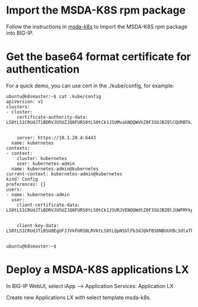 # Import the MSDA-K8S rpm package

Follow the instructions in [msda-k8s](https://github.com/ChinaModernAppGroup/msda-k8s) to import the MSDA-K8S rpm package into BIG-IP.

# Get the base64 format certificate for authentication

For a quick demo, you can use cert in the ./kube/config, for example:
```
ubuntu@k8smaster:~$ cat .kube/config 
apiVersion: v1
clusters:
- cluster:
    certificate-authority-data: LS0tLS1CRUdJTiBDRVJUSUZJQ0FURS0tLS0tCk1JSUMvakNDQWVhZ0F3SUJBZ0lCQURBTkJna3Foa2lHOXcwQkFRc0ZBREFWTVJNd0VRWURWUVFERXdwcmRXSmwKY201bGRHVnpNQjRYRFRJeU1Ea3hOekV5TkRnME0xb1hEVE15TURreE5ERXlORGcwTTFvd0ZURVRNQkVHQTFVRQpBeE1LYTNWaVpYSnVaWFJsY3pDQ0FTSXdEUVlKS29aSWh2Y05BUUVCQlFBRGdnRVBBRENDQVFvQ2dnRUJB
    
    
    server: https://10.1.20.4:6443
  name: kubernetes
contexts:
- context:
    cluster: kubernetes
    user: kubernetes-admin
  name: kubernetes-admin@kubernetes
current-context: kubernetes-admin@kubernetes
kind: Config
preferences: {}
users:
- name: kubernetes-admin
  user:
    client-certificate-data: LS0tLS1CRUdJTiBDRVJUSUZJQ0FURS0tLS0tCk1JSURJVENDQWdtZ0F3SUJBZ0lJUWFMYkpwbDdpNHN3RFFZSktvWklodmNOQVFFTEJRQXdGVEVUTUJFR0ExVUUKQXhNS2EzVmlaWEp1WlhSbGN6QWVGdzB5TWpBNU1UY3hNalE0TkROYUZ3MHlNekE1TVRjeE1qUTRORFphTURReApGekFWQmdOVkJBb1REbk41YzNSbGJUcHRZWE4wWlhKek1Sa3dGd1lEVlFRREV4QnJkV0psY201bGRHVnpM
    
    
    client-key-data: LS0tLS1CRUdJTiBSU0EgUFJJVkFURSBLRVktLS0tLQpNSUlFb3dJQkFBS0NBUUVBc3dtaTkwWUszcmhYQTdlRGM0bjdUUmhURlBCdTQxOUsyeC9Yb210bTZVM2hLSVIrCmhsQ3RnZm05SHVPRWpTempSa3VnUTh0ak5UWm51Wm04by9uMUo0ZGFZS0g4ODRqR2M1N00xU0dCeUJrdnVsMlgKcEFLUDBJeGd5MVhYMUE4amtXQU9oL3NDVFRLb2dYcTNBZC85QmlST3M3Uzd2T3JlWW1EM1hCaXpp

    
ubuntu@k8smaster:~$
```

# Deploy a MSDA-K8S applications LX

In BIG-IP WebUI, select iApp --> Application Services: Application LX 

Create new Applications LX with select template msda-k8s.





